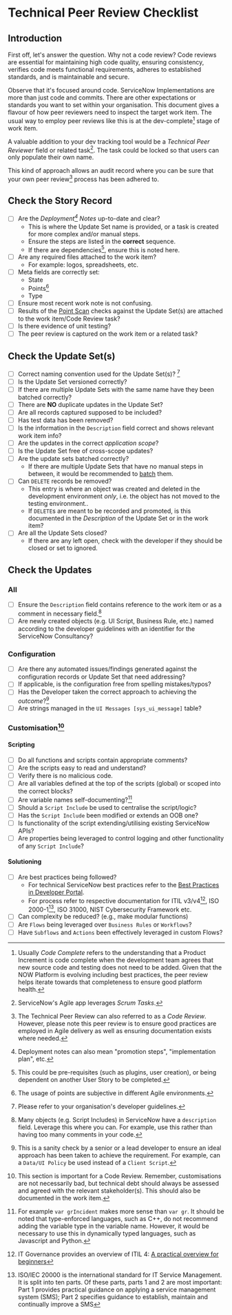# Technical Peer Review Checklist 

## Introduction

First off, let's answer the question. Why not a code review? Code reviews are essential for maintaining high code quality, ensuring consistency, verifies code meets functional requirements, adheres to established standards, and is maintainable and secure.

Observe that it's focused around code. ServiceNow Implementations are more than just code and commits. There are other expectations or standards you want to set within your organisation. This document gives a flavour of how peer reviewers need to inspect the target work item. The usual way to employ peer reviews like this is at the dev-complete[^1] stage of work item. 

A valuable addition to your dev tracking tool would be a *Technical Peer Reviewer* field or related task[^2]. The task could be locked so that users can only populate their own name. 

This kind of approach allows an audit record where you can be sure that your own peer review[^3] process has been adhered to. 

## Check the Story Record
- [ ] Are the *Deployment[^4] Notes* up-to-date and clear? 
   - This is where the Update Set name is provided, or a task is created for more complex and/or manual steps.
   - Ensure the steps are listed in the **correct** sequence.
   - If there are dependencies[^5], ensure this is noted here.
- [ ] Are any required files attached to the work item?
   - For example: logos, spreadsheets, etc.
- [ ] Meta fields are correctly set: 
   - State 
   - Points[^6] 
   - Type 
- [ ] Ensure most recent work note is not confusing. 
- [ ] Results of the [Point Scan](https://docs.servicenow.com/bundle/washingtondc-platform-administration/page/administer/health-scan/task/hs-execute-point-scan.html) checks against the Update Set(s) are attached to the work item/Code Review task?
- [ ] Is there evidence of unit testing?
- [ ] The peer review is captured on the work item or a related task?

## Check the Update Set(s)
- [ ] Correct naming convention used for the Update Set(s)? [^7]
- [ ] Is the Update Set versioned correctly?
- [ ] If there are multiple Update Sets with the same name have they been batched correctly?
- [ ] There are **NO** duplicate updates in the Update Set? 
- [ ] Are all records captured supposed to be included?
- [ ] Has test data has been removed? 
- [ ] Is the information in the `Description` field correct and shows relevant work item info? 
- [ ] Are the updates in the correct *application scope*? 
- [ ] Is the Update Set free of cross-scope updates?
- [ ] Are the update sets batched correctly? 
   - If there are multiple Update Sets that have no manual steps in between, it would be recommended to [batch](https://docs.servicenow.com/bundle/washingtondc-application-development/page/build/system-update-sets/hier-update-sets/concept/us-hier-overview.html) them. 
- [ ] Can `DELETE` records be removed? 
   - This entry is where an object was created and deleted in the development environment *only*, i.e. the object has not moved to the testing environment.. 
   - If `DELETE`s are meant to be recorded and promoted, is this documented in the *Description* of the Update Set or in the work item?
- [ ] Are all the Update Sets closed?
   - If there are any left open, check with the developer if they should be closed or set to ignored.

## Check the Updates 

### All

- [ ] Ensure the `Description` field contains reference to the work item or as a comment in necessary field.[^8] 
- [ ] Are newly created objects (e.g. UI Script, Business Rule, etc.) named according to the developer guidelines with an identifier for the ServiceNow Consultancy?

### Configuration 
- [ ] Are there any automated issues/findings generated against the configuration records or Update Set that need addressing? 
- [ ] If applicable, is the configuration free from spelling mistakes/typos? 
- [ ] Has the Developer taken the correct approach to achieving the *outcome*?[^9]
- [ ] Are strings managed in the `UI Messages [sys_ui_message]` table? 

### Customisation[^10]

#### Scripting

- [ ] Do all functions and scripts contain appropriate comments? 
- [ ] Are the scripts easy to read and understand? 
- [ ] Verify there is no malicious code. 
- [ ] Are all variables defined at the top of the scripts (global) or scoped into the correct blocks? 
- [ ] Are variable names self-documenting?[^11]
- [ ] Should a `Script Include` be used to centralise the script/logic? 
- [ ] Has the `Script Include` been modified or extends an OOB one?
- [ ] Is functionality of the script extending/utilising existing ServiceNow APIs? 
- [ ] Are properties being leveraged to control logging and other functionality of any `Script Include`? 

#### Solutioning

- [ ] Are best practices being followed? 
  - For technical ServiceNow best practices refer to the [Best Practices in Developer Portal](https://developer.servicenow.com/dev.do#!/guides/yokohama/now-platform/tpb-guide/scripting_technical_best_practices). 
  - For process refer to respective documentation for ITIL v3/v4[^12], ISO 2000-1[^13], ISO 31000, NIST Cybersecurity Framework etc.
- [ ] Can complexity be reduced? (e.g., make modular functions) 
- [ ] Are `Flows` being leveraged over `Business Rules` or `Workflows`?
- [ ] Have `Subflows` and `Actions` been effectively leveraged in custom Flows?

[^1]: Usually *Code Complete* refers to the understanding that a Product Increment is code complete when the development team agrees that new source code and testing does not need to be added. Given that the NOW Platform is evolving including best practices, the peer review helps iterate towards that completeness to ensure good platform health.
[^2]: ServiceNow's Agile app leverages *Scrum Tasks*.
[^3]: The Technical Peer Review can also referred to as a *Code Review*. However, please note this peer review is to ensure good practices are employed in Agile delivery as well as ensuring documentation exists where needed.
[^4]: Deployment notes can also mean "promotion steps", "implementation plan", etc.
[^5]: This could be pre-requisites (such as plugins, user creation), or being dependent on another User Story to be completed.
[^6]: The usage of points are subjective in different Agile environments.
[^7]: Please refer to your organisation's developer guidelines.
[^8]: Many objects (e.g. Script Includes) in ServiceNow have a `description` field. Leverage this where you can. For example, use this rather than having too many comments in your code.
[^9]: This is a sanity check by a senior or a lead developer to ensure an ideal approach has been taken to achieve the requirement. For example, can a `Data/UI Policy` be used instead of a `Client Script`.
[^10]: This section is important for a Code Review. Remember, customisations are not necessarily bad, but technical debt should always be assessed and agreed with the relevant stakeholder(s). This should also be documented in the work item.
[^11]: For example `var grIncident` makes more sense than `var gr`. It should be noted that type-enforced languages, such as C++, do not recommend adding the variable type in the variable name. However, it would be necessary to use this in dynamically typed languages, such as Javascript and Python.
[^12]: IT Governance provides an overview of ITIL 4: [A practical overview for beginners](https://www.itgovernance.co.uk/all-resources/green-papers/adopting-itil-4-a-practical-overview-for-beginners)
[^13]: ISO/IEC 20000 is the international standard for IT Service Management. It is split into ten parts. Of these parts, parts 1 and 2 are most important: Part 1 provides practical guidance on applying a service management system (SMS); Part 2 specifies guidance to establish, maintain and continually improve a SMS
